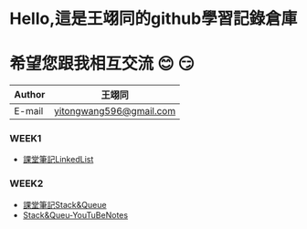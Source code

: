 Hello,這是王翊同的github學習記錄倉庫
==================
希望您跟我相互交流 :blush: :smirk:
=============================================


|Author|王翊同|
|---|---
|E-mail|yitongwang596@gmail.com

### WEEK1
* [課堂筆記LinkedList](/Linkedlist/LearningNote20190924.txt)

### WEEK2
* [課堂筆記Stack&Queue](https://github.com/Walton0716/WaltonRepository/blob/master/WEEK2/Stack%26Queue.md)
* [Stack&Queu-YouTuBeNotes](https://github.com/Walton0716/WaltonRepository/blob/master/WEEK2/Stack%26Queue-YouTuBe視頻筆記.md)
